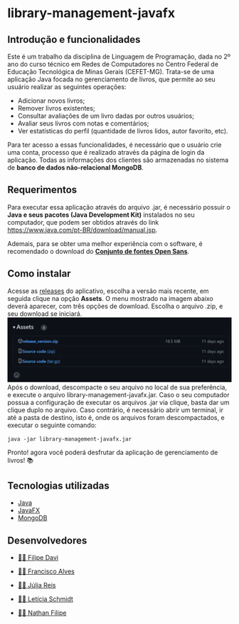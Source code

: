# library-management-javafx

## Introdução e funcionalidades
  Este é um trabalho da disciplina de Linguagem de Programação, dada no 2º ano do curso técnico em Redes de Computadores no Centro Federal de Educação Tecnológica de Minas Gerais (CEFET-MG). Trata-se de uma aplicação Java focada no gerenciamento de livros, que permite ao seu usuário realizar as seguintes operações:
<ul>
    <li>Adicionar novos livros;</li>
    <li>Remover livros existentes;</li>
    <li>Consultar avaliações de um livro dadas por outros usuários;</li>
    <li>Avaliar seus livros com notas e comentários;</li>
    <li>Ver estatísticas do perfil (quantidade de livros lidos, autor favorito, etc).</li>
  </ul>
  Para ter acesso a essas funcionalidades, é necessário que o usuário crie uma conta, processo que é realizado através da página de login da aplicação. Todas as informações dos clientes são armazenadas no sistema de <strong>banco de dados não-relacional MongoDB</strong>. 
  
## Requerimentos
Para executar essa aplicação através do arquivo .jar, é necessário possuir o <strong>Java e seus pacotes (Java Development Kit)</strong> instalados no seu computador, que podem ser obtidos através do link https://www.java.com/pt-BR/download/manual.jsp. 

Ademais, para se obter uma melhor experiência com o software, é recomendado o download do
<strong><a href="https://fonts.google.com/specimen/Open+Sans">Conjunto de fontes Open Sans</a></strong>.

## Como instalar
  Acesse as <a href="https://github.com/alfacet/library-management-javafx/releases">releases</a> do aplicativo, escolha a versão mais recente, em seguida clique na opção <strong>Assets</strong>. O menu mostrado na imagem abaixo deverá aparecer, com três opções de download. Escolha o arquivo .zip, e seu download se iniciará. 
   ![Alt text](https://github.com/alfacet/library-management-javafx/blob/main/src/main/images/menu.png)
   Após o download, descompacte o seu arquivo no local de sua preferência, e execute o arquivo library-management-javafx.jar. Caso o seu computador possua a configuração de executar os arquivos .jar via clique, basta dar um clique duplo no arquivo. Caso contrário, é necessário abrir um terminal, ir até a pasta de destino, isto é, onde os arquivos foram descompactados, e executar o seguinte comando:
   
    java -jar library-management-javafx.jar
   Pronto! agora você poderá desfrutar da aplicação de gerenciamento de livros! 📚
   
## Tecnologias utilizadas
<ul>
  <li><a href="https://www.java.com/pt-BR/">Java</a></li>
  <li><a href="https://openjfx.io/">JavaFX</a></li>
  <li><a href="https://www.mongodb.com/">MongoDB</a></li>
 </ul>
  
## Desenvolvedores

* <a href="https://github.com/alfacet">👨‍💻 Filipe Davi</a>

* <a href="https://github.com/FranciscoAlvesAlmeida">👨‍💻 Francisco Alves</a>

* <a href="https://github.com/JuliaReisSilvaLima">👩‍💻 Júlia Reis</a>

* <a href="https://github.com/Letsts">👩‍💻 Letícia Schmidt</a>

* <a href="https://github.com/nathanfl1">👨‍💻 Nathan Filipe</a>
